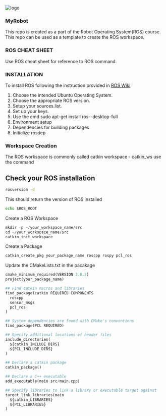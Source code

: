   ![logo](https://github.com/vickyskarthik/ROS-template/blob/master/images/ros%20logo.png)
  
### MyRobot   
This repo is created as a part of the Robot Operating System(ROS) course.
This repo can be used as a template to create the ROS workspace.

### ROS CHEAT SHEET
Use ROS cheat sheet for reference to ROS command.

### INSTALLATION
To install ROS following the instruction provided in [ROS Wiki](http://wiki.ros.org/ROS/Installation)
1. Choose the intended Ubuntu Operating System.
2. Choose the appropriate ROS version.
3. Setup your sources.list.
4. Set up your keys.
5. Use the cmd sudo apt-get install ros-<ROS Version>-desktop-full
6. Environment setup
7. Dependencies for building packages
8. Initialize rosdep
  
### Workspace Creation
The ROS workspace is commonly called catkin workspace - catkin_ws
use the command

## Check your ROS installation
```cmd
rosversion -d
```

This should return the version of ROS installed
```cmd
echo $ROS_ROOT
```
  
Create a ROS Workspace


```python
mkdir -p ~/your_workspace_name/src
cd ~/your_workspace_name/src
catkin_init_workspace
```


Create a Package
```python
catkin_create_pkg your_package_name roscpp rospy pcl_ros
```

Update the CMakeLists.txt in the pacakage
```python
cmake_minimum_required(VERSION 3.0.2)
project(your_package_name)

## Find catkin macros and libraries
find_package(catkin REQUIRED COMPONENTS
  roscpp
  sensor_msgs
  pcl_ros
)

## System dependencies are found with CMake's conventions
find_package(PCL REQUIRED)

## Specify additional locations of header files
include_directories(
  ${catkin_INCLUDE_DIRS}
  ${PCL_INCLUDE_DIRS}
)

## Declare a catkin package
catkin_package()

## Declare a C++ executable
add_executable(main src/main.cpp)

## Specify libraries to link a library or executable target against
target_link_libraries(main
  ${catkin_LIBRARIES}
  ${PCL_LIBRARIES}
)

```
